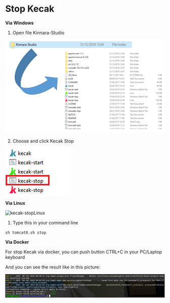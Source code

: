 # Stop Kecak

**Via Windows**

1. Open file Kinnara-Studio

<img src="https://raw.githubusercontent.com/kinnara-digital-studio/kecak-workflow/master/docs/assets/startKecak.png" alt="startKecak" />

2. Choose and click Kecak Stop

<img src="https://raw.githubusercontent.com/kinnara-digital-studio/kecak-workflow/master/docs/assets/kecak-stop.png" alt="kecak-stop" />

**Via Linux**

<img src="https://raw.githubusercontent.com/kinnara-digital-studio/kecak-workflow/master/docs/assets/linux-KecakStopLinux.png" alt="kecak-stopLinux" />

1. Type this in your command line 

```
sh tomcat8.sh stop
```

**Via Docker**

For stop Kecak via docker, you can push button CTRL+C in your PC/Laptop keyboard

And you can see the result like in this picture:

<img src="https://raw.githubusercontent.com/kinnara-digital-studio/kecak-workflow/master/docs/assets/kecakStopDocker.jpg" alt="kecak-stopDocker" />

